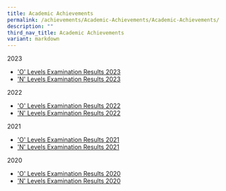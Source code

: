```yaml
---
title: Academic Achievements
permalink: /achievements/Academic-Achievements/Academic-Achievements/
description: ""
third_nav_title: Academic Achievements
variant: markdown
---
```

2023

*   ['O' Levels Examination Results 2023](/our-success-stories/academic-achievements/2023olevel/)
*   ['N' Levels Examination Results 2023](/our-success-stories/academic-achievements/2023nlevel/)


2022

*   ['O' Levels Examination Results 2022](/achievements/academic-achievements/2022olevel/)
*   ['N' Levels Examination Results 2022](/achievements/Academic-Achievements/2022-N-Level-Examination-Results/)

2021

*   ['O' Levels Examination Results 2021](/achievements/Student-Achievements/2021-Olevel-results/)
*   ['N' Levels Examination Results 2021](/achievements/Student-Achievements/2021-Nlevel-results/)

2020

*   ['O' Levels Examination Results 2020](/achievements/Student-Achievements/2020-Olevel-results/)
*   ['N' Levels Examination Results 2020](/achievements/Student-Achievements/2020-Nlevel-results/)
